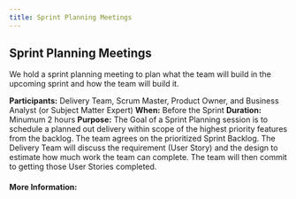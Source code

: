 ```yaml
---
title: Sprint Planning Meetings
---
```

## Sprint Planning Meetings

We hold a sprint planning meeting to plan what the team will build in the upcoming sprint and how the team will build it. 

**Participants:** Delivery Team, Scrum Master, Product Owner, and Business Analyst (or Subject Matter Expert) 
**When:** Before the Sprint
**Duration:** Minumum 2 hours 
**Purpose:** The Goal of a Sprint Planning session is to schedule a planned out delivery within scope of the highest priority features from the backlog. The team agrees on the prioritized Sprint Backlog. The Delivery Team will discuss the requirement (User Story) and the design to estimate how much work the team can complete. The team will then commit to getting those User Stories completed.

<!-- The article goes here, in GitHub-flavored Markdown. Feel free to add YouTube videos, images, and CodePen/JSBin embeds  -->

#### More Information:
<!-- Please add any articles you think might be helpful to read before writing the article -->


